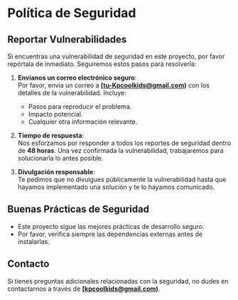 # Política de Seguridad

## Reportar Vulnerabilidades

Si encuentras una vulnerabilidad de seguridad en este proyecto, por favor repórtala de inmediato. Seguiremos estos pasos para resolverla:

1. **Envíanos un correo electrónico seguro**:  
   Por favor, envía un correo a **[tu-Kpcoolkids@gmail.com)** con los detalles de la vulnerabilidad. Incluye:
   - Pasos para reproducir el problema.
   - Impacto potencial.
   - Cualquier otra información relevante.

2. **Tiempo de respuesta**:  
   Nos esforzamos por responder a todos los reportes de seguridad dentro de **48 horas**. Una vez confirmada la vulnerabilidad, trabajaremos para solucionarla lo antes posible.

3. **Divulgación responsable**:  
   Te pedimos que no divulgues públicamente la vulnerabilidad hasta que hayamos implementado una solución y te lo hayamos comunicado.

## Buenas Prácticas de Seguridad

- Este proyecto sigue las mejores prácticas de desarrollo seguro.
- Por favor, verifica siempre las dependencias externas antes de instalarlas.

## Contacto

Si tienes preguntas adicionales relacionadas con la seguridad, no dudes en contactarnos a través de **[kpcoolkids@gmail.com)**.
